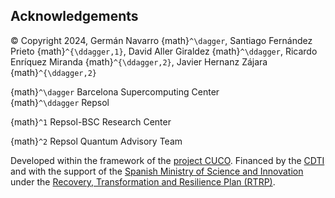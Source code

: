 ## Acknowledgements

© Copyright 2024, Germán Navarro {math}`^\dagger`, Santiago Fernández Prieto {math}`^{\ddagger,1}`, David Aller Giraldez {math}`^\ddagger`, Ricardo Enríquez Miranda {math}`^{\ddagger,2}`, Javier Hernanz Zájara {math}`^{\ddagger,2}`

{math}`^\dagger` Barcelona Supercomputing Center
\
{math}`^\ddagger` Repsol

{math}`^1` Repsol-BSC Research Center

{math}`^2` Repsol Quantum Advisory Team

Developed within the framework of the [project CUCO](https://www.cuco.tech/). Financed by the [CDTI](https://www.cdti.es/en) and with the support of the [Spanish Ministry of Science and Innovation](https://www.ciencia.gob.es/en/) under the [Recovery, Transformation and Resilience Plan (RTRP)](https://www.ciencia.gob.es/en/Estrategias-y-Planes/Plan-de-Recuperacion-Transformacion-y-Resiliencia-PRTR.html).